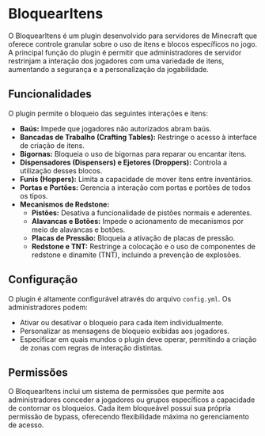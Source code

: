 
# BloquearItens

O BloquearItens é um plugin desenvolvido para servidores de Minecraft que oferece controle granular sobre o uso de itens e blocos específicos no jogo. A principal função do plugin é permitir que administradores de servidor restrinjam a interação dos jogadores com uma variedade de itens, aumentando a segurança e a personalização da jogabilidade.

## Funcionalidades

O plugin permite o bloqueio das seguintes interações e itens:

*   **Baús:** Impede que jogadores não autorizados abram baús.
*   **Bancadas de Trabalho (Crafting Tables):** Restringe o acesso à interface de criação de itens.
*   **Bigornas:** Bloqueia o uso de bigornas para reparar ou encantar itens.
*   **Dispensadores (Dispensers) e Ejetores (Droppers):** Controla a utilização desses blocos.
*   **Funis (Hoppers):** Limita a capacidade de mover itens entre inventários.
*   **Portas e Portões:** Gerencia a interação com portas e portões de todos os tipos.
*   **Mecanismos de Redstone:**
    *   **Pistões:** Desativa a funcionalidade de pistões normais e aderentes.
    *   **Alavancas e Botões:** Impede o acionamento de mecanismos por meio de alavancas e botões.
    *   **Placas de Pressão:** Bloqueia a ativação de placas de pressão.
    *   **Redstone e TNT:** Restringe a colocação e o uso de componentes de redstone e dinamite (TNT), incluindo a prevenção de explosões.

## Configuração

O plugin é altamente configurável através do arquivo `config.yml`. Os administradores podem:

*   Ativar ou desativar o bloqueio para cada item individualmente.
*   Personalizar as mensagens de bloqueio exibidas aos jogadores.
*   Especificar em quais mundos o plugin deve operar, permitindo a criação de zonas com regras de interação distintas.

## Permissões

O BloquearItens inclui um sistema de permissões que permite aos administradores conceder a jogadores ou grupos específicos a capacidade de contornar os bloqueios. Cada item bloqueável possui sua própria permissão de bypass, oferecendo flexibilidade máxima no gerenciamento de acesso.
